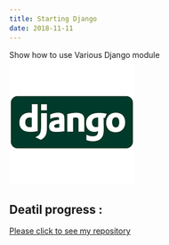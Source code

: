 ```yaml
---
title: Starting Django
date: 2018-11-11
---
```

Show how to use Various Django module  
![Placeholder](/assets/img/djangologo.png)

## Deatil progress : 
[Please click to see my repository](https://github.com/woodpeck12/djangosocial/blob/master/readme.md)
